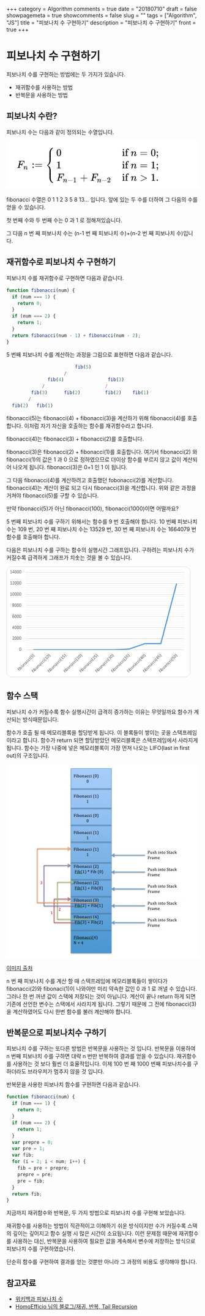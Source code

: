 +++
category = Algorithm
comments = true
date = "20180710"
draft = false
showpagemeta = true
showcomments = false
slug = ""
tags = ["Algorithm", "JS"]
title = "피보나치 수 구현하기"
description = "피보나치 수 구현하기"
front = true
+++

# 피보나치 수 구현하기

피보나치 수를 구현하는 방법에는 두 가지가 있습니다.

- 재귀함수를 사용하는 방법
- 반복문을 사용하는 방법

## 피보나치 수란?

피보나치 수는 다음과 같이 정의되는 수열입니다.

![피보나치 수 정의](/img/fibonacci-definition.png)

fibonacci 수열은 0 1 1 2 3 5 8 13... 입니다.
앞에 있는 두 수를 더하여 그 다음의 수를 얻을 수 있습니다.

첫 번째 수와 두 번째 수는 0 과 1 로 정해져있습니다.

그 다음 n 번 째 피보나치 수는 (n-1 번 째 피보나치 수)+(n-2 번 째 피보나치 수)입니다.

## 재귀함수로 피보나치 수 구현하기

피보나치 수를 재귀함수로 구현하면 다음과 같습니다.

```js
function fibonacci(num) {
  if (num === 1) {
    return 0;
  }
  if (num === 2) {
    return 1;
  }
  return fibonacci(num - 1) + fibonacci(num - 2);
}
```

5 번째 피보나치 수를 계산하는 과정을 그림으로 표현하면 다음과 같습니다.

```js
                         fib(5)
                     /
               fib(4)                fib(3)
             /                      /
         fib(3)      fib(2)         fib(2)    fib(1)
        /
  fib(2)   fib(1)
```

fibonacci(5)는 fibonacci(4) + fibonacci(3)을 계산하기 위해 fibonacci(4)를 호출합니다.
이처럼 자기 자신을 호출하는 함수를 재귀함수라고 합니다.

fibonacci(4)는 fibonacci(3) + fibonacci(2)를 호출합니다.

fibonacci(3)은 fibonacci(2) + fibonacci(1)를 호출합니다.
여기서 fibonacci(2) 와 fibonacci(1)의 값은 1 과 0 으로 정하였으므로 더이상 함수를 부르지 않고 값이 계산되어 나오게 됩니다.
fibonacci(3)은 0+1 인 1 이 됩니다.

그 다음 fibonacci(4)를 계산하려고 호출했던 fobonacci(2)를 계산합니다.
fibonacci(4)는 계산이 완료 되고 다시 fibonacci(3)을 계산합니다.
위와 같은 과정을 거쳐야 fibonacci(5)를 구할 수 있습니다.

만약 fibonacci(5)가 아닌 fibonacci(100), fibonacci(1000)이면 어떨까요?

5 번째 피보나치 수를 구하기 위해서는 함수를 9 번 호출해야 합니다. 10 번째 피보나치 수는 109 번, 20 번 째 피보나치 수는 13529 번, 30 번 째 피보나치 수는 1664079 번 함수를 호출해야 합니다.

다음은 피보나치 수를 구하는 함수의 실행시간 그래프입니다.
구하려는 피보나치 수가 커질수록 급격하게 그래프가 치솟는 것을 볼 수 있습니다.

![실행시간](/img/fibonaccitime.png)

## 함수 스택

피보나치 수가 커질수록 함수 실행시간이 급격히 증가하는 이유는 무엇일까요
함수가 계산되는 방식때문입니다.

함수가 호출 될 때 메모리블록을 할당받게 됩니다. 이 블록들이 쌓이는 곳을 스택프레임이라고 합니다.
함수가 return 되면 할당받았던 메모리블록은 스텍프레임에서 사라지게 됩니다. 함수는 가장 나중에 넣은 메모리블록이 가장 먼저 나오는 LIFO(last in first out)의 구조입니다.

![stack](/img/Call-stack-of-Fibonacci.jpg)

[이미지 출처](http://knowledge-cess.com/recursion-vs-iteration-an-analysis-fibonacci-and-factorial/)

n 번 째 피보나치 수를 계산 할 때 스텍프레임에 메모리블록들이 쌓이다가 fibonacci(2)와 fibonaci(1)이 나와야만 미리 약속한 값인 0 과 1 로 꺼낼 수 있습니다.
그러나 한 번 꺼낸 값이 스택에 저장되는 것이 아닙니다. 계산이 끝나 return 하게 되면 기존에 선언한 변수는 스택에서 사라지게 됩니다. 그렇기 때문에 그 전에 fibonacci(3)을 계산하였어도 다시 한번 함수를 불러 계산해야 합니다.

## 반복문으로 피보나치수 구하기

피보나치 수를 구하는 또다른 방법은 반복문을 사용하는 것 입니다.
반복문을 이용하여 n 번째 피보나치 수를 구하면 대략 n 번만 반복하여 결과를 얻을 수 있습니다.
재귀함수를 사용하는 것 보다 훨씬 더 효율적입니다.
이제 100 번 째 1000 번째 피보나치수를 구하더라도 브라우저가 멈추지 않을 것 입니다.

반복문을 사용한 피보나치 함수를 구현하면 다음과 같습니다.

```js
function fibonacci(num) {
  if (num === 1) {
    return 0;
  }
  if (num === 2) {
    return 1;
  }
  var prepre = 0;
  var pre = 1;
  var fib;
  for (i = 2; i < num; i++) {
    fib = pre + prepre;
    prepre = pre;
    pre = fib;
  }
  return fib;
}
```

지금까지 재귀함수와 반복문, 두 가지 방법으로 피보나치 수를 구현해 보았습니다.

재귀함수를 사용하는 방법이 직관적이고 이해하기 쉬운 방식이지만 수가 커질수록 스택의 깊이는 깊어지고 함수 실행 시 많은 시간이 소요됩니다.
이런 문제점 때문에 재귀함수를 사용하는 대신, 반복문을 사용하여 필요한 값을 계속해서 변수에 저장하는 방식으로 피보나치 수를 구현하였습니다.

단순히 함수를 구현하여 결과를 얻는 것뿐만 아니라 그 과정의 비용도 생각해야 합니다.

## 참고자료

- [위키백과 피보나치 수](https://ko.wikipedia.org/wiki/%ED%94%BC%EB%B3%B4%EB%82%98%EC%B9%98_%EC%88%98)
- [HomoEfficio 님의 블로그/재귀, 반복, Tail Recursion](https://homoefficio.github.io/2015/07/27/%EC%9E%AC%EA%B7%80-%EB%B0%98%EB%B3%B5-Tail-Recursion/)
